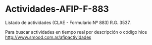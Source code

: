 Actividades-AFIP-F-883
======================
Listado de actividades (CLAE - Formulario Nº 883) R.G. 3537.

Para buscar actividades en tiempo real por descripción o código hice http://www.smood.com.ar/afipactividades
